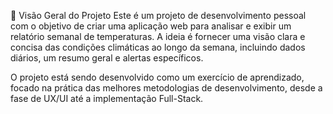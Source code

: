 🚀 Visão Geral do Projeto
Este é um projeto de desenvolvimento pessoal com o objetivo de criar uma aplicação web para analisar e exibir um relatório semanal de temperaturas. A ideia é fornecer uma visão clara e concisa das condições climáticas ao longo da semana, incluindo dados diários, um resumo geral e alertas específicos.

O projeto está sendo desenvolvido como um exercício de aprendizado, focado na prática das melhores metodologias de desenvolvimento, desde a fase de UX/UI até a implementação Full-Stack.
